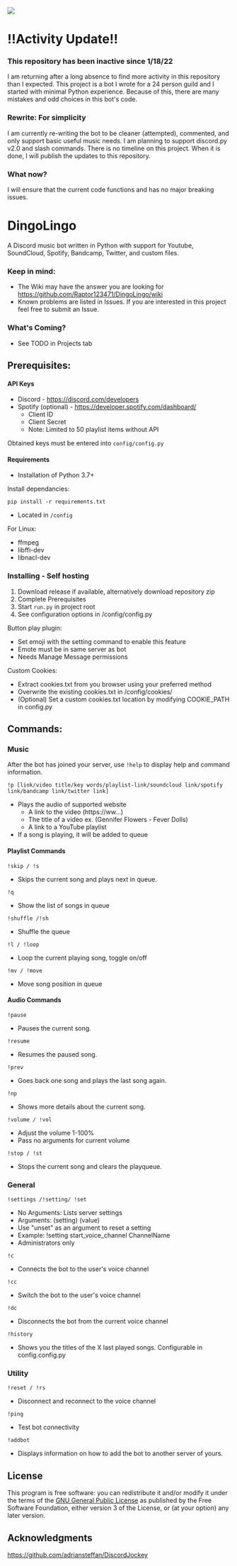 ![](https://repository-images.githubusercontent.com/286907609/eb884086-46d8-44bf-95c1-fc2ed8362122) 

# !!Activity Update!!
### This repository has been inactive since 1/18/22

I am returning after a long absence to find more activity in this repository than I expected. This project is a bot I wrote for a 24 person guild and I started with minimal Python experience. Because of this, there are many mistakes and odd choices in this bot's code.

### Rewrite: For simplicity
I am currently re-writing the bot to be cleaner (attempted), commented, and only support basic useful music needs. I am planning to support discord.py v2.0 and slash commands. There is no timeline on this project. When it is done, I will publish the updates to this repository.

### What now?
I will ensure that the current code functions and has no major breaking issues.

# DingoLingo
A Discord music bot written in Python with support for Youtube, SoundCloud, Spotify, Bandcamp, Twitter, and custom files.

### Keep in mind:
* The Wiki may have the answer you are looking for https://github.com/Raptor123471/DingoLingo/wiki
* Known problems are listed in Issues. If you are interested in this project feel free to submit an Issue.


<h3>What's Coming?</h1>

  - See TODO in Projects tab

## Prerequisites:

#### API Keys
* Discord - https://discord.com/developers
* Spotify (optional) - https://developer.spotify.com/dashboard/
  - Client ID
  - Client Secret
  - Note: Limited to 50 playlist items without API

Obtained keys must be entered into ```config/config.py```

#### Requirements

* Installation of Python 3.7+

Install dependancies:
```
pip install -r requirements.txt
```
* Located in ```/config```

For Linux:
* ffmpeg
* libffi-dev 
* libnacl-dev 

### Installing - Self hosting

1. Download release if available, alternatively download repository zip
2. Complete Prerequisites
3. Start ```run.py``` in project root
4. See configuration options in /config/config.py

Button play plugin:
* Set emoji with the setting command to enable this feature
* Emote must be in same server as bot
* Needs Manage Message permissions

Custom Cookies:
* Extract cookies.txt from you browser using your preferred method
* Overwrite the existing cookies.txt in /config/cookies/
* (Optional) Set a custom cookies.txt location by modifying COOKIE_PATH in config.py

## Commands:

### Music

After the bot has joined your server, use ```!help``` to display help and command information.


```
!p [link/video title/key words/playlist-link/soundcloud link/spotify link/bandcamp link/twitter link]
```

* Plays the audio of supported website
    - A link to the video (https://ww...)
    - The title of a video ex. (Gennifer Flowers - Fever Dolls)
    - A link to a YouTube playlist
* If a song is playing, it will be added to queue

#### Playlist Commands

```
!skip / !s
```

* Skips the current song and plays next in queue.

```
!q
```

* Show the list of songs in queue

```
!shuffle /!sh
```

* Shuffle the queue

```
!l / !loop
```

* Loop the current playing song, toggle on/off

```
!mv / !move
```

* Move song position in queue

#### Audio Commands

```
!pause
```

* Pauses the current song.

```
!resume
```

* Resumes the paused song.

```
!prev
```

* Goes back one song and plays the last song again.

```
!np
```

* Shows more details about the current song.

```
!volume / !vol
```

* Adjust the volume 1-100%
* Pass no arguments for current volume

```
!stop / !st
```
* Stops the current song and clears the playqueue.


### General

```
!settings /!setting/ !set
```
* No Arguments: Lists server settings
* Arguments: (setting) (value)
* Use "unset" as an argument to reset a setting
* Example: !setting start_voice_channel ChannelName
* Administrators only

```
!c
```

* Connects the bot to the user's voice channel

```
!cc
```

* Switch the bot to the user's voice channel

```
!dc
```

* Disconnects the bot from the current voice channel

```
!history
```
* Shows you the titles of the X last played songs. Configurable in config.config.py


### Utility

```
!reset / !rs
```

* Disconnect and reconnect to the voice channel

```
!ping
```

* Test bot connectivity

```
!addbot
```

* Displays information on how to add the bot to another server of yours.

## License

This program is free software: you can redistribute it and/or modify
it under the terms of the [GNU General Public License](LICENSE.txt) as published by
the Free Software Foundation, either version 3 of the License, or
(at your option) any later version.


## Acknowledgments

https://github.com/adriansteffan/DiscordJockey
